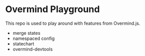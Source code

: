 # Overmind Playground

This repo is used to play around with features from Overmind.js.

- merge states
- namespaced config
- statechart
- overmind-devtools